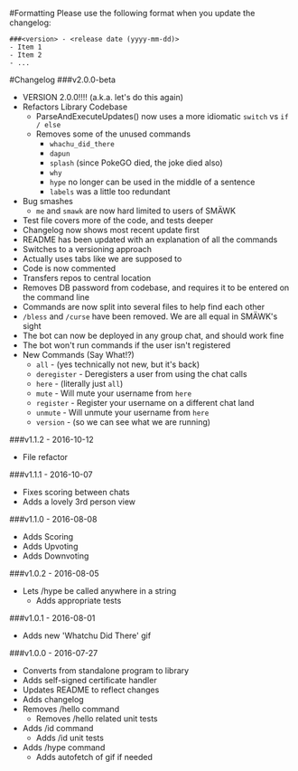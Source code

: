 #Formatting
Please use the following format when you update the changelog:
```
###<version> - <release date (yyyy-mm-dd)>
- Item 1
- Item 2
- ...
```

#Changelog
###v2.0.0-beta
- VERSION 2.0.0!!!! (a.k.a. let's do this again)
- Refactors Library Codebase
	- ParseAndExecuteUpdates() now uses a more idiomatic `switch` vs `if / else`
	- Removes some of the unused commands
		- `whachu_did_there`
		- `dapun`
		- `splash` (since PokeGO died, the joke died also)
		- `why`
		- `hype` no longer can be used in the middle of a sentence
		- `labels` was a little too redundant
- Bug smashes
	- `me` and `smawk` are now hard limited to users of SMÄWK
- Test file covers more of the code, and tests deeper
- Changelog now shows most recent update first
- README has been updated with an explanation of all the commands
- Switches to a versioning approach
- Actually uses tabs like we are supposed to
- Code is now commented
- Transfers repos to central location
- Removes DB password from codebase, and requires it to be entered on the command line
- Commands are now split into several files to help find each other
- `/bless` and `/curse` have been removed. We are all equal in SMÄWK's sight
- The bot can now be deployed in any group chat, and should work fine
- The bot won't run commands if the user isn't registered
- New Commands (Say What!?)
	- `all` - (yes technically not new, but it's back)
	- `deregister` - Deregisters a user from using the chat calls
	- `here` - (literally just `all`)
	- `mute` - Will mute your username from `here`
	- `register` - Register your username on a different chat land
	- `unmute` - Will unmute your username from `here`
	- `version` - (so we can see what we are running)

###v1.1.2 - 2016-10-12
- File refactor

###v1.1.1 - 2016-10-07
- Fixes scoring between chats
- Adds a lovely 3rd person view

###v1.1.0 - 2016-08-08
- Adds Scoring
- Adds Upvoting
- Adds Downvoting

###v1.0.2 - 2016-08-05
- Lets /hype be called anywhere in a string
	- Adds appropriate tests

###v1.0.1 - 2016-08-01
- Adds new 'Whatchu Did There' gif

###v1.0.0 - 2016-07-27
- Converts from standalone program to library
- Adds self-signed certificate handler
- Updates README to reflect changes
- Adds changelog
- Removes /hello command
	- Removes /hello related unit tests
- Adds /id command
	- Adds /id unit tests
- Adds /hype command
	- Adds autofetch of gif if needed

